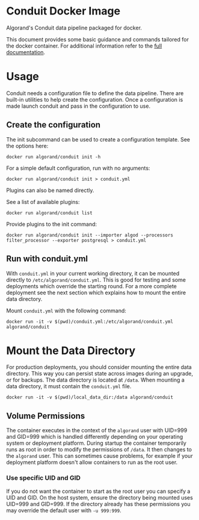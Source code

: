 # Conduit Docker Image

Algorand's Conduit data pipeline packaged for docker.

This document provides some basic guidance and commands tailored
for the docker container. For additional information refer to
the [full documentation](https://github.com/algorand/conduit).

# Usage

Conduit needs a configuration file to define the data pipeline.
There are built-in utilities to help create the configuration.
Once a configuration is made launch conduit and pass in the configuration
to use.

## Create the configuration

The init subcommand can be used to create a configuration template.
See the options here:
```
docker run algorand/conduit init -h
```

For a simple default configuration, run with no arguments:
```
docker run algorand/conduit init > conduit.yml
```

Plugins can also be named directly.

See a list of available plugins:
```
docker run algorand/conduit list
```

Provide plugins to the init command:
```
docker run algorand/conduit init --importer algod --processors filter_processor --exporter postgresql > conduit.yml
```

## Run with conduit.yml

With `conduit.yml` in your current working directory, it can be mounted directly to `/etc/algorand/conduit.yml`. This is good for testing and some deployments which override the starting round. For a more complete deployment see the next section which explains how to mount the entire data directory.

Mount `conduit.yml` with the following command:
```
docker run -it -v $(pwd)/conduit.yml:/etc/algorand/conduit.yml algorand/conduit
```

# Mount the Data Directory

For production deployments, you should consider mounting the entire data directory. This way you can persist state across images during an upgrade, or for backups. The data directory is located at `/data`. When mounting a data directory, it must contain the `conduit.yml` file.

```
docker run -it -v $(pwd)/local_data_dir:/data algorand/conduit
```

## Volume Permissions

The container executes in the context of the `algorand` user with UID=999 and GID=999 which is handled differently depending on your operating system or deployment platform. During startup the container temporarily runs as root in order to modify the permissions of `/data`. It then changes to the `algorand` user. This can sometimes cause problems, for example if your deployment platform doesn't allow containers to run as the root user.

### Use specific UID and GID

If you do not want the container to start as the root user you can specify a UID and GID. On the host system, ensure the directory being mounted uses UID=999 and GID=999. If the directory already has these permissions you may override the default user with `-u 999:999`.
